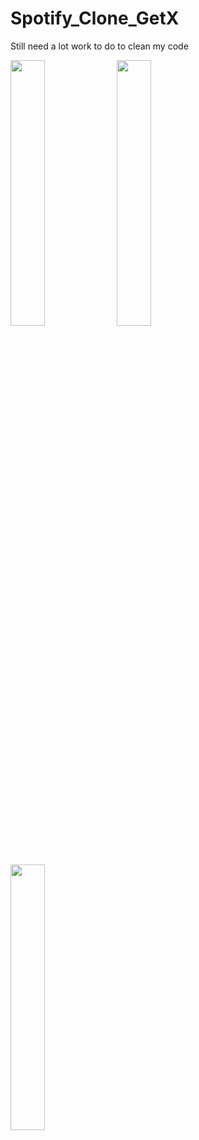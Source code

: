 # Spotify_Clone_GetX
Still need a lot work to do to clean my code

<div class="flex">
<image src="https://user-images.githubusercontent.com/71244612/151661975-4f6cd516-57a0-47e0-99af-b1bbaea9ac32.png" width=33%>
<image src="https://user-images.githubusercontent.com/71244612/151661976-c924a66d-543a-4c34-8881-c4622221a6a8.png" width=33%>
<image src="https://user-images.githubusercontent.com/71244612/151661979-43215787-17dd-4b5c-bd9a-469c5bee33be.png" width=33%>
</div>
